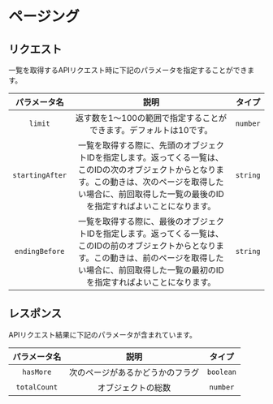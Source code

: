 # ページング

## リクエスト

一覧を取得するAPIリクエスト時に下記のパラメータを指定することができます。

|パラメータ名|説明|タイプ|
|:----:|:----:|:----:|
|`limit`|返す数を1〜100の範囲で指定することができます。デフォルトは10です。|`number`|
|`startingAfter`|一覧を取得する際に、先頭のオブジェクトIDを指定します。返ってくる一覧は、このIDの次のオブジェクトからとなります。この動きは、次のページを取得したい場合に、前回取得した一覧の最後のIDを指定すればよいことになります。|`string`|
|`endingBefore`|一覧を取得する際に、最後のオブジェクトIDを指定します。返ってくる一覧は、このIDの前のオブジェクトからとなります。この動きは、前のページを取得したい場合に、前回取得した一覧の最初のIDを指定すればよいことになります。|`string`|

## レスポンス

APIリクエスト結果に下記のパラメータが含まれています。

|パラメータ名|説明|タイプ|
|:----:|:----:|:----:|
|`hasMore`|次のページがあるかどうかのフラグ|`boolean`|
|`totalCount`|オブジェクトの総数|`number`|
